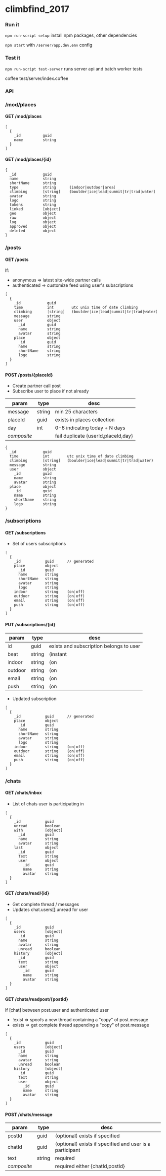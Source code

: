 # climbfind_2017

### Run it

`npm run-script setup` install npm packages, other dependencies

`npm start` with `/server/app.dev.env` config

### Test it

`npm run-script test-server` runs server api and batch worker tests

coffee test/server/index.coffee

### API

### /mod/places

#### GET /mod/places

```
[
  {
    _id          guid      
    name         string 
  }
]
```

#### GET /mod/places/{id}

```
{
  _id            guid      
  name           string
  shortName      string
  type           string      (indoor|outdoor|area)
  climbing       [string]    (boulder|ice|lead|summit|tr|trad|water)
  avatar         string
  logo           string
  tokens         string
  linked         [object]
  geo            object  
  raw            object  
  log            object
  approved       object
  deleted        object
}
```

### /posts

#### GET /posts

If: 
- anonymous => latest site-wide partner calls
- authenticated => customize feed using user's subscriptions

```
[
  {
    _id            guid      
    time           int        utc unix time of date climbing  
    climbing       [string]   (boulder|ice|lead|summit|tr|trad|water)
    message        string
    user           object
      _id          guid  
      name         string
      avatar       string
    place          object
      _id          guid  
      name         string
      shortName    string
      logo         string 
  }
]
```

#### POST /posts/{placeId}

- Create partner call post
- Subscribe user to place if not already

param|type|desc
----------------|----------|----------------
message         |string    |min 25 characters
placeId         |guid      |exists in places collection
day             |int       |0-6 indicating today + N days
*composite*     |          |fail duplicate {userId,placeId,day}

```
{
  _id            guid      
  time           int        utc unix time of date climbing  
  climbing       [string]   (boulder|ice|lead|summit|tr|trad|water)
  message        string
  user           object
    _id          guid  
    name         string
    avatar       string
  place          object
    _id          guid  
    name         string
    shortName    string
    logo         string 
}           
```

### /subscriptions

#### GET /subscriptions

- Set of users subscriptions

```
[
  {
    _id           guid      // generated
    place         object                     
      _id         guid                        
      name        string                      
      shortName   string                      
      avatar      string 
      logo        string                          
    indoor        string    (on|off)
    outdoor       string    (on|off)
    email         string    (on|off)
    push          string    (on|off)   
  }
]            
```

#### PUT /subscriptions/{id}

param|type|desc
----------------|----------|----------------
id              |guid      |exists and subscription belongs to user
beat            |string    |(instant|weekly|off)
indoor          |string    |(on|off)
outdoor         |string    |(on|off)
email           |string    |(on|off)
push            |string    |(on|off)

- Updated subscription

```
[
  {
    _id           guid      // generated
    place         object                     
      _id         guid                        
      name        string                      
      shortName   string                      
      avatar      string 
      logo        string
    indoor        string    (on|off)
    outdoor       string    (on|off)
    email         string    (on|off)
    push          string    (on|off)   
  }
]
```

### /chats

#### GET /chats/inbox

- List of chats user is participating in

```
[
  {
    _id           guid     
    unread        boolean
    with          [object]                     
      _id         guid
      name        string
      avatar      string
    last          object
      _id         guid
      text        string
      user        object
        _id       guid
        name      string
        avatar    string
  }
]            
```

#### GET /chats/read/{id}

- Get complete thread / messages 
- Updates chat.users[].unread for user

```
[
  {
    _id           guid     
    users         [object]                     
      _id         guid
      name        string
      avatar      string
      unread      boolean
    history       [object]
      _id         guid
      text        string
      user        object
        _id       guid
        name      string
        avatar    string
  }
]            
```


#### GET /chats/readpost/{postId}

If [chat] between post.user and authenticated user
- !exist => spoofs a new thread containing a "copy" of post.message
- exists => get complete thread appending a "copy" of post.message

```
[
  {
    _id           guid     
    users         [object]                     
      _id         guid
      name        string
      avatar      string
      unread      boolean
    history       [object]
      _id         guid
      text        string
      user        object
        _id       guid
        name      string
        avatar    string
  }
]            
```

#### POST /chats/message

param|type|desc
----------------|----------|----------------
postId          |guid      |(optional) exists if specified
chatId          |guid      |(optional) exists if specified and user is a participant
text            |string    |required
*composite*     |          |required either {chatId,postId}